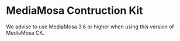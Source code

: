 MediaMosa Contruction Kit
=========================

We advise to use MediaMosa 3.6 or higher when using this version of MediaMosa CK.
